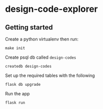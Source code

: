 # design-code-explorer


## Getting started

Create a python virtualenv then run:

    make init

Create psql db called `design-codes`

```
createdb design-codes
```

Set up the required tables with the following

```
flask db upgrade
```

Run the app

    flask run
